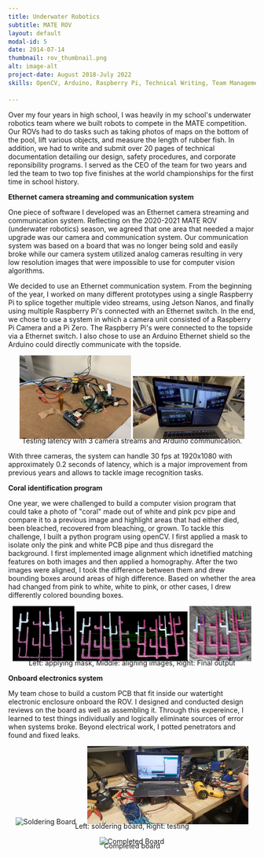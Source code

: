 ```yaml
---
title: Underwater Robotics
subtitle: MATE ROV
layout: default
modal-id: 5
date: 2014-07-14
thumbnail: rov_thumbnail.png
alt: image-alt
project-date: August 2018-July 2022
skills: OpenCV, Arduino, Raspberry Pi, Technical Writing, Team Management, Soldering, Crimping, Testing, Debugging

---
```

Over my four years in high school, I was heavily in my school's underwater robotics team where we built robots to compete in the MATE competition. Our ROVs had to do tasks such as taking photos of maps on the bottom of the pool, lift various objects, and measure the length of rubber fish. In addition, we had to write and submit over 20 pages of technical documentation detailing our design, safety procedures, and corporate reponsibility programs. I served as the CEO of the team for two years and led the team to two top five finishes at the world championships for the first time in school history. 

<b>Ethernet camera streaming and communication system</b>

One piece of software I developed was an Ethernet camera streaming and communication system. Reflecting on the 2020-2021 MATE ROV (underwater robotics) season, we agreed that one area that needed a major upgrade was our camera and communication system. Our communication system was based on a board that was no longer being sold and easily broke while our camera system utilized analog cameras resulting in very low resolution images that were impossible to use for computer vision algorithms.

We decided to use an Ethernet communication system. From the beginning of the year, I worked on many different prototypes using a single Raspberry Pi to splice together multiple video streams, using Jetson Nanos, and finally using multiple Raspberry Pi's connected with an Ethernet switch. In the end, we chose to use a system in which a camera unit consisted of a Raspberry Pi Camera and a Pi Zero. The Raspberry Pi's were connected to the topside via a Ethernet switch. I also chose to use an Arduino Ethernet shield so the Arduino could directly communicate with the topside.
<div style="text-align:center">
<img src="img/portfolio/2/setup_neat.jpeg" alt="Setup" style="width: 45%;" class="post_image" />
<img src="img/portfolio/2/complete.jpg" alt="Complete testing" style="width: 45%;" class="post_image" />
<p style="margin-top: -8px;">Testing latency with 3 camera streams and Arduino communication.</p>
</div>
With three cameras, the system can handle 30 fps at 1920x1080 with approximately 0.2 seconds of latency, which is a major improvement from previous years and allows to tackle image recognition tasks.

<b>Coral identification program</b>

One year, we were challenged to build a computer vision program that could take a photo of "coral" made out of white and pink pcv pipe and compare it to a previous image and highlight areas that had either died, been bleached, recovered from bleaching, or grown. To tackle this challenge, I built a python program using openCV. I first applied a mask to isolate only the pink and white PCB pipe and thus disregard the background. I first implemented image alignment which idnetified matching features on both images and then applied a homography. After the two images were aligned, I took the difference between them and drew bounding boxes around areas of high difference. Based on whether the area had changed from pink to white, white to pink, or other cases, I drew differently colored bounding boxes.

<div style="text-align:center">
<img src="img/portfolio/5/before_final.jpg" alt="Threshold" style="width: 25%;" class="post_image" />
<img src="img/portfolio/5/matches.png" alt="Matches" style="width: 45%;" class="post_image" />
<img src="img/portfolio/5/after.jpg" alt="Final output" style="width: 25%;" class="post_image" />
<p style="margin-top: -8px;">Left: applying mask, Middle: aligning images, Right: Final output</p>
</div>

<b>Onboard electronics system</b>

My team chose to build a custom PCB that fit inside our watertight electronic enclosure onboard the ROV. I designed and conducted design reviews on the board as well as assembling it. Through this expereince, I learned to test things individually and logically eliminate sources of error when systems broke. Beyond electrical work, I potted penetrators and found and fixed leaks. 



<div style="text-align:center">
<img src="img/portfolio/5/soldering_board.jpg" alt="Soldering Board" style="width: 30%;" class="post_image" />
<img src="img/portfolio/5/testing_board.jpg" alt="Testing Board" style="width: 65%; margin-left: 4%;" class="post_image" />
<p style="margin-top: -8px;">Left: soldering board, Right: testing</p>
</div>
<div style="text-align:center">
<img src="img/portfolio/5/completed_board.jpg" alt="Completed Board" style="width: 100%;" class="post_image" />
<p style="margin-top: -8px;">Completed board</p>
</div>


